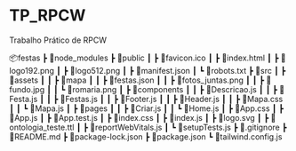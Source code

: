 # TP_RPCW
Trabalho Prático de RPCW

📦festas
 ┣ 📂node_modules
 ┣ 📂public
 ┃ ┣ 📜favicon.ico
 ┃ ┣ 📜index.html
 ┃ ┣ 📜logo192.png
 ┃ ┣ 📜logo512.png
 ┃ ┣ 📜manifest.json
 ┃ ┗ 📜robots.txt
 ┣ 📂src
 ┃ ┣ 📂assets
 ┃ ┃ ┣ 📂mapa
 ┃ ┃ ┣ 📜festas.json
 ┃ ┃ ┣ 📜fotos_juntas.png
 ┃ ┃ ┣ 📜fundo.jpg
 ┃ ┃ ┗ 📜romaria.png
 ┃ ┣ 📂components
 ┃ ┃ ┣ 📜Descricao.js
 ┃ ┃ ┣ 📜Festa.js
 ┃ ┃ ┣ 📜Festas.js
 ┃ ┃ ┣ 📜Footer.js
 ┃ ┃ ┣ 📜Header.js
 ┃ ┃ ┣ 📜Mapa.css
 ┃ ┃ ┗ 📜Mapa.js
 ┃ ┣ 📂pages
 ┃ ┃ ┣ 📜Criar.js
 ┃ ┃ ┗ 📜Home.js
 ┃ ┣ 📜App.css
 ┃ ┣ 📜App.js
 ┃ ┣ 📜App.test.js
 ┃ ┣ 📜index.css
 ┃ ┣ 📜index.js
 ┃ ┣ 📜logo.svg
 ┃ ┣ 📜ontologia_teste.ttl
 ┃ ┣ 📜reportWebVitals.js
 ┃ ┗ 📜setupTests.js
 ┣ 📜.gitignore
 ┣ 📜README.md
 ┣ 📜package-lock.json
 ┣ 📜package.json
 ┗ 📜tailwind.config.js